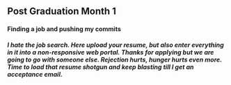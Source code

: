 ## Post Graduation Month 1

#### Finding a job and pushing my commits

##### I hate the job search. Here upload your resume, but also enter everything in it into a non-responsive web portal. Thanks for applying but we are going to go with someone else. Rejection hurts, hunger hurts even more. Time to load that resume shotgun and keep blasting till I get an acceptance email.